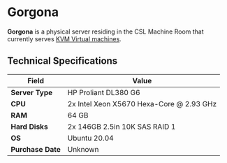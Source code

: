 # Gorgona

**Gorgona** is a physical server residing in the CSL Machine Room that currently serves [KVM Virtual machines](../../technologies/virtualization-stack/).

## Technical Specifications

| **Field**         | Value                                    |
| ----------------- | ---------------------------------------- |
| **Server Type**   | HP Proliant DL380 G6                     |
| **CPU**           | 2x Intel Xeon X5670 Hexa-Core @ 2.93 GHz |
| **RAM**           | 64 GB                                    |
| **Hard Disks**    | 2x 146GB 2.5in 10K SAS RAID 1            |
| **OS**            | Ubuntu 20.04                             |
| **Purchase Date** | Unknown                                  |
